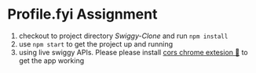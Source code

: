# Profile.fyi Assignment
1. checkout to project directory *Swiggy-Clone* and run `npm install`
2. use `npm start` to get the project up and running
3. using live swiggy APIs. Please please install [cors chrome extesion 🔗](https://chromewebstore.google.com/detail/allow-cors-access-control/lhobafahddgcelffkeicbaginigeejlf?hl=en) to get the app working
